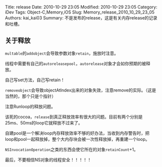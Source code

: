 ﻿Title: release
Date: 2010-10-29 23:05
Modified: 2010-10-29 23:05
Category: iDev
Tags: Object-C,Memory,iOS
Slug: Memory_release_2010_10_29_23_05
Authors: kai_kai03
Summary: 不是发布的release，这是有关内存release的记录和吐槽。

## 关于释放 ##

`multable`的`addobject`会导致参数对象`retain`，施放时注意。

线程中需要有自己的`autoreleasepool`，`autorelease`对象才会如你预期的被释放。

自己写set方法，自己写retain！

`removeobject`会导致objectAtIndex出来的对象失效，注意remove的实际。（这是当然的，那个只是个指针）

注意Runloop的释放问题。

该死的cocoa，`release`到真正释放效率有很大的问题。目前有两个分别是25ms、50ms的loop它就释放不过来了。

自建pool是一个解决loop内存释放效率不够的好办法，当收到内存警告时，把loop和pool一起释放掉，整个大内存块会被一次性释放掉，再重建一个loop。

`NSInvocationOperation`之类的东西会使它所在的对象`retainCount`+1。

最后，不要相信NS对象的线程安全！！！！！

